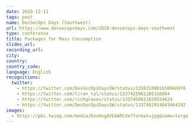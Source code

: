 ```yaml
---
date: 2020-12-11
tags: post
name: DevSecOps Days (Southwest)
url: https://www.devsecopsdays.com/2020-devsecops-days-southwest
type: conference
title: Packages for Mass Consumption
slides_url:
recording_url:
city:
country:
country_code:
language: English
recognitions:
  twitter:
    - https://twitter.com/DevSecOpsDaysSW/status/1336310901650046976
    - https://twitter.com/liran_tal/status/1337425961185316864
    - https://twitter.com/richgraves/status/1337456811830554624
    - https://twitter.com/DevSecOpsDaysSW/status/1337462914643464192
images:
  - https://pbs.twimg.com/media/EouHngAVEAARCVe?format=jpg&name=large
---
```


